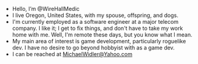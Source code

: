 - Hello, I’m @WireHallMedic
- I live Oregon, United States, with my spouse, offspring, and dogs.
- I'm currently employed as a software engineer at a major telecom company. I like it; I get to fix things, and don't have to take my work home with me. Well, I'm remote these days, but you know what I mean.
- My main area of interest is game development, particularly roguelike dev. I have no desire to go beyond hobbyist with as a game dev.
- I can be reached at MichaelWidler@Yahoo.com

<!---
WireHallMedic/WireHallMedic is a ✨ special ✨ repository because its `README.md` (this file) appears on your GitHub profile.
You can click the Preview link to take a look at your changes.
--->
